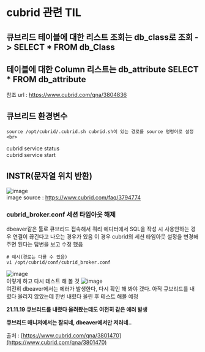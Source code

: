 # cubrid 관련 TIL
## 큐브리드 테이블에 대한 리스트 조회는 db_class로 조회 -> SELECT * FROM db_Class
## 테이블에 대한 Column 리스트는 db_attribute SELECT * FROM db_attribute
참조 url : https://www.cubrid.com/qna/3804836 <br>

## 큐브리드 환경변수
~~~
source /opt/cubrid/.cubrid.sh cubrid.sh이 있는 경로를 source 명령어로 설정 <br>
~~~
cubrid service status <br>
cubrid service start <br>

## INSTR(문자열 위치 반환)
![image](https://user-images.githubusercontent.com/44331989/138824498-fbeb4e3d-dd12-4f81-8209-e08f1ed11e4e.png) <br>
image source : https://www.cubrid.com/faq/3794774 <br>




### cubrid\_broker.conf 세션 타임아웃 해제
dbeaver같은 툴로 큐브리드 접속해서 쿼리 에디터에서 SQL을 작성 시 사용안하는 경우 연결이 끊긴다고 나오는 경우가 있음
이 경우 cubrid의 세션 타임아웃 설정을 변경해주면 된다는 답변을 보고 수정 했음

```
# 예시(경로는 다를 수 있음)
vi /opt/cubrid/conf/cubrid_broker.conf
```

![image](https://user-images.githubusercontent.com/44331989/142589825-78d2c585-015c-42a8-8c3b-8c2459e2c4c1.png) <br>
이렇게 하고 다시 테스트 해 볼 것
![image](https://user-images.githubusercontent.com/44331989/142589845-7bda4403-6b63-4091-9fab-6e843c45bf28.png) <br>
여전히 dbeaver에서는 에러가 발생한다, 다시 확인 해 봐야 겠다.
아직 큐브리드를 내렸다 올리지 않았는데 한번 내렸다 올린 후 테스트 해볼 예정

**21.11.19 큐브리드를 내렸다 올려봤는데도 여전히 같은 에러 발생**

**큐브리드 매니저에서는 잘되네, dbeaver에서만 저러네..**

출처 : [https://www.cubrid.com/qna/3801470](https://www.cubrid.com/qna/3801470) <br>






